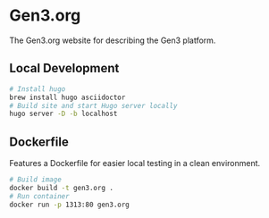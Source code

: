 # Gen3.org

The Gen3.org website for describing the Gen3 platform.

## Local Development

```bash
# Install hugo
brew install hugo asciidoctor
# Build site and start Hugo server locally
hugo server -D -b localhost
``` 

## Dockerfile

Features a Dockerfile for easier local testing in a clean environment.

```bash
# Build image
docker build -t gen3.org .
# Run container
docker run -p 1313:80 gen3.org
```
